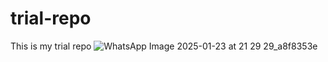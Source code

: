 # trial-repo
This is my trial repo
![WhatsApp Image 2025-01-23 at 21 29 29_a8f8353e](https://github.com/user-attachments/assets/698a60a6-4025-45dc-8f7f-c862ea8a3398)
